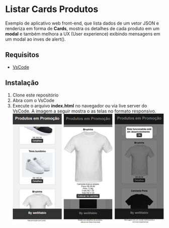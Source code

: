 # Listar Cards Produtos
Exemplo de aplicativo web front-end, que lista dados de um vetor JSON e renderiza em forma de **Cards**, mostra os detalhes de cada produto em um **modal** e também melhora a UX (User experience) exibindo mensagens em um modal ao inves de alert().

## Requisitos
- [VsCode](https://code.visualstudio.com/)

## Instalação
1. Clone este repositório
2. Abra com o VsCode 
3. Execute o arquivo **index.html** no navegador ou via live server do VsCode.
A imagem a seguir mostra o as telas no formato responsivo.
![Print](./prints.png)